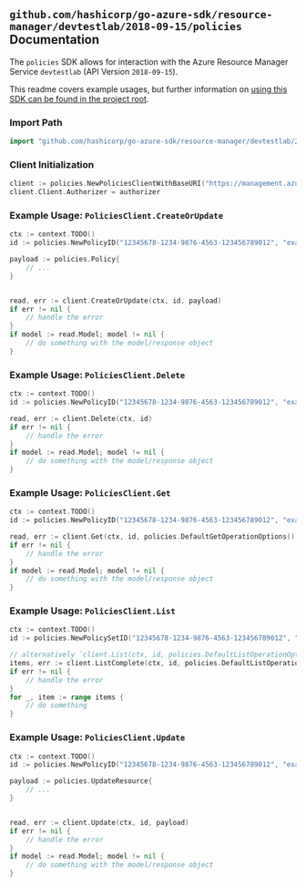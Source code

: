 
## `github.com/hashicorp/go-azure-sdk/resource-manager/devtestlab/2018-09-15/policies` Documentation

The `policies` SDK allows for interaction with the Azure Resource Manager Service `devtestlab` (API Version `2018-09-15`).

This readme covers example usages, but further information on [using this SDK can be found in the project root](https://github.com/hashicorp/go-azure-sdk/tree/main/docs).

### Import Path

```go
import "github.com/hashicorp/go-azure-sdk/resource-manager/devtestlab/2018-09-15/policies"
```


### Client Initialization

```go
client := policies.NewPoliciesClientWithBaseURI("https://management.azure.com")
client.Client.Authorizer = authorizer
```


### Example Usage: `PoliciesClient.CreateOrUpdate`

```go
ctx := context.TODO()
id := policies.NewPolicyID("12345678-1234-9876-4563-123456789012", "example-resource-group", "labValue", "policySetValue", "nameValue")

payload := policies.Policy{
	// ...
}


read, err := client.CreateOrUpdate(ctx, id, payload)
if err != nil {
	// handle the error
}
if model := read.Model; model != nil {
	// do something with the model/response object
}
```


### Example Usage: `PoliciesClient.Delete`

```go
ctx := context.TODO()
id := policies.NewPolicyID("12345678-1234-9876-4563-123456789012", "example-resource-group", "labValue", "policySetValue", "nameValue")

read, err := client.Delete(ctx, id)
if err != nil {
	// handle the error
}
if model := read.Model; model != nil {
	// do something with the model/response object
}
```


### Example Usage: `PoliciesClient.Get`

```go
ctx := context.TODO()
id := policies.NewPolicyID("12345678-1234-9876-4563-123456789012", "example-resource-group", "labValue", "policySetValue", "nameValue")

read, err := client.Get(ctx, id, policies.DefaultGetOperationOptions())
if err != nil {
	// handle the error
}
if model := read.Model; model != nil {
	// do something with the model/response object
}
```


### Example Usage: `PoliciesClient.List`

```go
ctx := context.TODO()
id := policies.NewPolicySetID("12345678-1234-9876-4563-123456789012", "example-resource-group", "labValue", "policySetValue")

// alternatively `client.List(ctx, id, policies.DefaultListOperationOptions())` can be used to do batched pagination
items, err := client.ListComplete(ctx, id, policies.DefaultListOperationOptions())
if err != nil {
	// handle the error
}
for _, item := range items {
	// do something
}
```


### Example Usage: `PoliciesClient.Update`

```go
ctx := context.TODO()
id := policies.NewPolicyID("12345678-1234-9876-4563-123456789012", "example-resource-group", "labValue", "policySetValue", "nameValue")

payload := policies.UpdateResource{
	// ...
}


read, err := client.Update(ctx, id, payload)
if err != nil {
	// handle the error
}
if model := read.Model; model != nil {
	// do something with the model/response object
}
```
